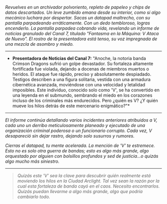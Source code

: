 _Revuelves en un archivador polvoriento, repleto de papeleo y chips de datos descartados. Un leve zumbido emana desde su interior, como si algo mecánico luchara por despertar. Sacas un datapad maltrecho, con su pantalla parpadeando erráticamente. Con un dedo tembloroso, logras encenderlo. La pantalla parpadea cobrando vida, revelando un informe de noticias granulado del Canal 7, titulado "Fantasma en la Máquina: V Ataca de Nuevo". El rostro de la presentadora está tenso, su voz impregnada de una mezcla de asombro y miedo._

---

- **Presentadora de Noticias del Canal 7:** "Anoche, la notoria banda Crimson Dragons sufrió un golpe devastador. Su fortaleza altamente fortificada fue violada, dejando a docenas de miembros muertos o heridos. El ataque fue rápido, preciso y absolutamente despiadado. Testigos describen a una figura solitaria, vestida con una armadura cibernética avanzada, moviéndose con una velocidad y letalidad imposibles. Este individuo, conocido solo como 'V', se ha convertido en una leyenda en el submundo, sembrando el miedo en los corazones incluso de los criminales más endurecidos. Pero ¿quién es V? ¿Y quién mueve los hilos detrás de este mercenario enigmático?"\*

---

_El informe continúa detallando varios incidentes anteriores atribuidos a V, cada uno un derribo meticulosamente planeado y ejecutado de una organización criminal poderosa o un funcionario corrupto. Cada vez, V desapareció sin dejar rastro, dejando solo susurros y rumores._

_Cierras el datapad, tu mente acelerada. La mención de 'V' te estremece. Esto no es solo otra guerra de bandas; esto es algo más grande, algo orquestado por alguien con bolsillos profundos y sed de justicia...o quizás algo mucho más siniestro._

---

> _Quizás este 'V' sea la clave para descubrir quién realmente está moviendo los hilos en la Ciudad Arclight. Tal vez sean la razón por la cual esta fortaleza de banda cayó en el caos. Necesito encontrarlos. Quizás puedan llevarme a algo más grande, algo que podría cambiarlo todo._
